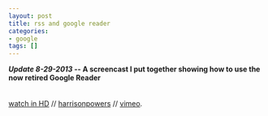 ```yaml
---
layout: post
title: rss and google reader
categories:
- google
tags: []
---
```

<strong><i>Update 8-29-2013</i> -- A screencast I put together showing how to use the now retired Google Reader</strong><br /><br />
<object width="400" height="300" data="http://vimeo.com/moogaloop.swf?clip_id=3124812&amp;server=vimeo.com&amp;show_title=1&amp;show_byline=1&amp;show_portrait=0&amp;color=&amp;fullscreen=1" type="application/x-shockwave-flash"><param name="allowfullscreen" value="true" /><param name="allowscriptaccess" value="always" /><param name="src" value="http://vimeo.com/moogaloop.swf?clip_id=3124812&amp;server=vimeo.com&amp;show_title=1&amp;show_byline=1&amp;show_portrait=0&amp;color=&amp;fullscreen=1" /></object><br />
<a href="http://vimeo.com/3124812">watch in HD</a> // <a href="http://vimeo.com/harrisonpowers">harrisonpowers</a> // <a href="http://vimeo.com">vimeo</a>.
